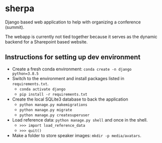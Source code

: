 # sherpa

Django based web application to help with organizing a conference (summit).

The webapp is currently not tied together because it serves as the dynamic backend for a Sharepoint based website.

## Instructions for setting up dev environment

* Create a fresh conda environment: `conda create -n django python=3.8.5`
* Switch to the environment and install packages listed in `requirements.txt`.
  * `conda activate django`
  * `pip install -r requirements.txt`
* Create the local SQLite3 database to back the application
  * `python manage.py makemigrations`
  * `python manage.py migrate`
  * `python manage.py createsuperuser`
* Load reference data: `python manage.py shell` and once in the shell.
  * `>>> import load_reference_data`
  * `>>> quit()`
* Make a folder to store speaker images: `mkdir -p media/avatars`.
